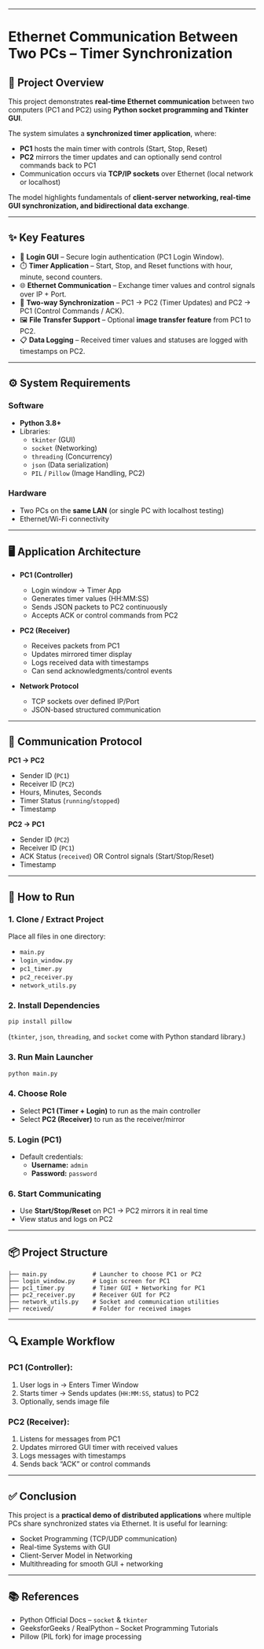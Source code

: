 ***

# Ethernet Communication Between Two PCs – Timer Synchronization  

## 📌 Project Overview  
This project demonstrates **real-time Ethernet communication** between two computers (PC1 and PC2) using **Python socket programming and Tkinter GUI**.  

The system simulates a **synchronized timer application**, where:  
- **PC1** hosts the main timer with controls (Start, Stop, Reset)  
- **PC2** mirrors the timer updates and can optionally send control commands back to PC1  
- Communication occurs via **TCP/IP sockets** over Ethernet (local network or localhost)  

The model highlights fundamentals of **client-server networking, real-time GUI synchronization, and bidirectional data exchange**.  

***

## ✨ Key Features  
- 🔑 **Login GUI** – Secure login authentication (PC1 Login Window).  
- ⏱️ **Timer Application** – Start, Stop, and Reset functions with hour, minute, second counters.  
- 🌐 **Ethernet Communication** – Exchange timer values and control signals over IP + Port.  
- 📡 **Two-way Synchronization** – PC1 → PC2 (Timer Updates) and PC2 → PC1 (Control Commands / ACK).  
- 🖼️ **File Transfer Support** – Optional **image transfer feature** from PC1 to PC2.  
- 📋 **Data Logging** – Received timer values and statuses are logged with timestamps on PC2.  

***

## ⚙️ System Requirements  

### Software  
- **Python 3.8+**  
- Libraries:  
  - `tkinter` (GUI)  
  - `socket` (Networking)  
  - `threading` (Concurrency)  
  - `json` (Data serialization)  
  - `PIL` / `Pillow` (Image Handling, PC2)  

### Hardware  
- Two PCs on the **same LAN** (or single PC with localhost testing)  
- Ethernet/Wi-Fi connectivity  

***

## 🖥️ Application Architecture  

- **PC1 (Controller)**  
  - Login window → Timer App  
  - Generates timer values (HH:MM:SS)  
  - Sends JSON packets to PC2 continuously  
  - Accepts ACK or control commands from PC2  

- **PC2 (Receiver)**  
  - Receives packets from PC1  
  - Updates mirrored timer display  
  - Logs received data with timestamps  
  - Can send acknowledgments/control events  

- **Network Protocol**  
  - TCP sockets over defined IP/Port  
  - JSON-based structured communication  

***

## 📡 Communication Protocol  

**PC1 → PC2**  
- Sender ID (`PC1`)  
- Receiver ID (`PC2`)  
- Hours, Minutes, Seconds  
- Timer Status (`running`/`stopped`)  
- Timestamp  

**PC2 → PC1**  
- Sender ID (`PC2`)  
- Receiver ID (`PC1`)  
- ACK Status (`received`) OR Control signals (Start/Stop/Reset)  
- Timestamp  

***

## 🚀 How to Run  

### 1. Clone / Extract Project  
Place all files in one directory:  
- `main.py`  
- `login_window.py`  
- `pc1_timer.py`  
- `pc2_receiver.py`  
- `network_utils.py`  

### 2. Install Dependencies  
```bash
pip install pillow
```

(`tkinter`, `json`, `threading`, and `socket` come with Python standard library.)  

### 3. Run Main Launcher  
```bash
python main.py
```

### 4. Choose Role  
- Select **PC1 (Timer + Login)** to run as the main controller  
- Select **PC2 (Receiver)** to run as the receiver/mirror  

### 5. Login (PC1)  
- Default credentials:  
  - **Username:** `admin`  
  - **Password:** `password`  

### 6. Start Communicating  
- Use **Start/Stop/Reset** on PC1 → PC2 mirrors it in real time  
- View status and logs on PC2  

***

## 📦 Project Structure  

```
├── main.py             # Launcher to choose PC1 or PC2
├── login_window.py     # Login screen for PC1
├── pc1_timer.py        # Timer GUI + Networking for PC1
├── pc2_receiver.py     # Receiver GUI for PC2
├── network_utils.py    # Socket and communication utilities
├── received/           # Folder for received images
```

***

## 🔍 Example Workflow  

### PC1 (Controller):  
1. User logs in → Enters Timer Window  
2. Starts timer → Sends updates (`HH:MM:SS`, status) to PC2  
3. Optionally, sends image file  

### PC2 (Receiver):  
1. Listens for messages from PC1  
2. Updates mirrored GUI timer with received values  
3. Logs messages with timestamps  
4. Sends back “ACK” or control commands  

***

## ✅ Conclusion  

This project is a **practical demo of distributed applications** where multiple PCs share synchronized states via Ethernet. It is useful for learning:  
- Socket Programming (TCP/UDP communication)  
- Real-time Systems with GUI  
- Client-Server Model in Networking  
- Multithreading for smooth GUI + networking  

***

## 📚 References  
- Python Official Docs – `socket` & `tkinter`  
- GeeksforGeeks / RealPython – Socket Programming Tutorials  
- Pillow (PIL fork) for image processing  
